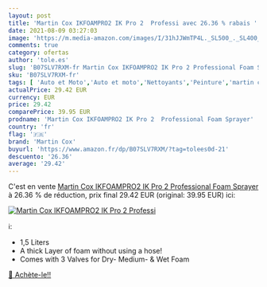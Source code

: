 ```yaml
---
layout: post
title: 'Martin Cox IKFOAMPRO2 IK Pro 2  Professi avec 26.36 % rabais '
date: 2021-08-09 03:27:03
image: 'https://m.media-amazon.com/images/I/31hJJWmTP4L._SL500_._SL400_.jpg'
comments: true
category: ofertas
author: 'tole.es'
slug: 'B07SLV7RXM-fr Martin Cox IKFOAMPRO2 IK Pro 2 Professional Foam Sprayer'
sku: 'B07SLV7RXM-fr'
tags: [ 'Auto et Moto','Auto et moto','Nettoyants','Peinture','martin cox', ]
actualPrice: 29.42 EUR
currency: EUR
price: 29.42
comparePrice: 39.95 EUR
prodname: 'Martin Cox IKFOAMPRO2 IK Pro 2  Professional Foam Sprayer'
country: 'fr'
flag: '🇫🇷'
brand: 'Martin Cox'
buyurl: 'https://www.amazon.fr/dp/B07SLV7RXM/?tag=tolees0d-21'
descuento: '26.36'
average: '29.42'
---
```


C'est en vente [Martin Cox IKFOAMPRO2 IK Pro 2  Professional Foam Sprayer](https://www.amazon.fr/dp/B07SLV7RXM/?tag=tolees0d-21)  à  26.36 % de réduction, prix final  29.42 EUR (original: 39.95 EUR) ici:

[![Martin Cox IKFOAMPRO2 IK Pro 2  Professi](https://m.media-amazon.com/images/I/31hJJWmTP4L._SL500_._SL400_.jpg)](https://www.amazon.fr/dp/B07SLV7RXM/?tag=tolees0d-21)

ℹ️:

- 1,5 Liters
- A thick Layer of foam without using a hose!
- Comes with 3 Valves for Dry- Medium- & Wet Foam

[🛒 Achète-le!!](https://www.amazon.fr/dp/B07SLV7RXM/?tag=tolees0d-21)
